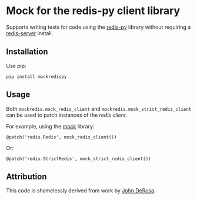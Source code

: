 # Mock for the redis-py client library

Supports writing tests for code using the [redis-py][redis-py] library 
without requiring a [redis-server][redis] install.

## Installation

Use pip:

    pip install mockredispy

## Usage

Both `mockredis.mock_redis_client` and `mockredis.mock_strict_redis_client` can be
used to patch instances of the *redis client*.

For example, using the [mock][mock] library:
                   
    @patch('redis.Redis', mock_redis_client())
                               
Or:
                                       
    @patch('redis.StrictRedis', mock_strict_redis_client())
                                               
## Attribution

This code is shamelessly derived from work by [John DeRosa][john].

 [redis-py]: https://github.com/andymccurdy/redis-py
 [redis]:    http://redis.io
 [john]:     http://seeknuance.com/2012/02/18/replacing-redis-with-a-python-mock/
 [mock]:     http://www.voidspace.org.uk/python/mock/
